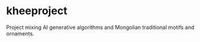 # kheeproject
Project mixing AI generative algorithms and Mongolian traditional motifs and ornaments.
